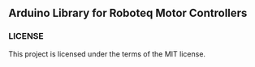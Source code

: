 ## Arduino Library for Roboteq Motor Controllers



### LICENSE
This project is licensed under the terms of the MIT license.